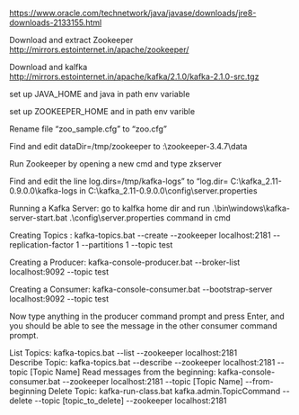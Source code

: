https://www.oracle.com/technetwork/java/javase/downloads/jre8-downloads-2133155.html

Download and extract Zookeeper http://mirrors.estointernet.in/apache/zookeeper/

Download and kalfka http://mirrors.estointernet.in/apache/kafka/2.1.0/kafka-2.1.0-src.tgz

set up JAVA_HOME and java in path env variable

set up ZOOKEEPER_HOME and in path env varible

Rename file “zoo_sample.cfg” to “zoo.cfg”

Find and edit dataDir=/tmp/zookeeper to :\zookeeper-3.4.7\data

Run Zookeeper by opening a new cmd and type zkserver

Find and edit the line log.dirs=/tmp/kafka-logs” to “log.dir= C:\kafka_2.11-0.9.0.0\kafka-logs in C:\kafka_2.11-0.9.0.0\config\server.properties

Running a Kafka Server: go to kalfka home dir and run .\bin\windows\kafka-server-start.bat .\config\server.properties command in cmd


Creating Topics : kafka-topics.bat --create --zookeeper localhost:2181 --replication-factor 1 --partitions 1 --topic test

Creating a Producer: kafka-console-producer.bat --broker-list localhost:9092 --topic test

Creating a Consumer: kafka-console-consumer.bat --bootstrap-server localhost:9092 --topic test


Now type anything in the producer command prompt and press Enter, and you should be able to see the message in the other consumer command prompt.


List Topics: kafka-topics.bat --list --zookeeper localhost:2181  
Describe Topic: kafka-topics.bat --describe --zookeeper localhost:2181 --topic [Topic Name]
Read messages from the beginning: kafka-console-consumer.bat --zookeeper localhost:2181 --topic [Topic Name] --from-beginning
Delete Topic: kafka-run-class.bat kafka.admin.TopicCommand --delete --topic [topic_to_delete] --zookeeper localhost:2181
